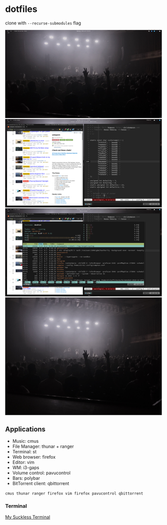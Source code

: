 # dotfiles
clone with `--recurse-submodules` flag

![Clean](./dotfile-images/clean.png)
![Dirty](./dotfile-images/dirty.png)
![Scratchpad Teriminal](./dotfile-images/scratchpad-term.png)
![Wallpaper](./dotfile-images/wallpaper.png)

## Applications

- Music: cmus
- File Manager: thunar + ranger
- Terminal: st
- Web browser: firefox
- Editor: vim
- WM: i3-gaps
- Volume control: pavucontrol
- Bars: polybar
- BitTorrent client: qbittorrent

`cmus thunar ranger firefox vim firefox pavucontrol qbittorrent`

### Terminal

[My Suckless Terminal](https://github.com/alvierahman90/st)
